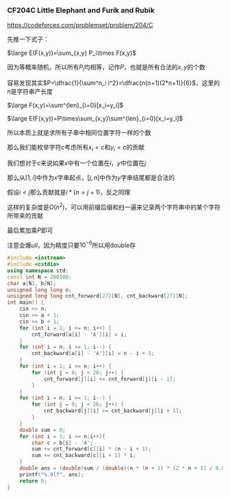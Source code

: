 ### CF204C Little Elephant and Furik and Rubik

https://codeforces.com/problemset/problem/204/C

先推一下式子：

$\large E(F(x,y))=\sum_{x,y} P_i\times F(x,y)$

因为等概率随机，所以所有$P_i$均相等，记作$P$，也就是所有合法的$x,y$的个数

容易发现其实$P=\dfrac{1}{\sum^n_i i^2}=\dfrac{n(n+1)(2*n+1)}{6}$，这里的$n$是字符串产长度

$\large F(x,y)=\sum^{len}_{i=0}[x_i=y_i]$

$\large E(F(x,y))=P\times\sum_{x,y}\sum^{len}_{i=0}[x_i=y_i]$

所以本质上就是求所有子串中相同位置字符一样的个数

那么我们能枚举字符$c$考虑所有$x_i=c$和$y_i=c$的贡献

我们想对于$c$来说如果$x$中有一个位置在$i$，$y$中位置在$j$

那么从$[1,i]$中作为$x$字串起点，$[j,n]$中作为$y$字串结尾都是合法的

假设$i<j$那么贡献就是$i*(n=j+1)$，反之同理

这样的复杂度是$O(n^2)$，可以用前缀后缀和扫一遍来记录两个字符串中的某个字符所带来的贡献

最后累加乘$P$即可

注意会爆$ull$，因为精度只要$10^{-6}$所以用double存

```cpp
#include <iostream>
#include <cstdio>
using namespace std;
const int N = 200100;
char a[N], b[N];
unsigned long long n;
unsigned long long cnt_forward[27][N], cnt_backward[27][N];
int main() {
    cin >> n;
    cin >> a + 1;
    cin >> b + 1;
    for (int i = 1; i <= n; i++) {
        cnt_forward[a[i] - 'A'][i] = i;
    }
    for (int i = n; i >= 1; i--) {
        cnt_backward[a[i] - 'A'][i] = n - i + 1;
    }
    for (int i = 1; i <= n; i++) {
        for (int j = 0; j < 26; j++) {
            cnt_forward[j][i] += cnt_forward[j][i - 1];
        }
    }
    for (int i = n; i >= 1; i--) {
        for (int j = 0; j < 26; j++) {
            cnt_backward[j][i] += cnt_backward[j][i + 1];
        }
    }
    double sum = 0;
    for (int i = 1; i <= n;i++){
        char c = b[i] - 'A';
        sum += cnt_forward[c][i] * (n - i + 1);
        sum += cnt_backward[c][i + 1] * i;
    }
    double ans = (double)sum / (double)(n * (n + 1) * (2 * n + 1) / 6.0);
    printf("%.9lf", ans);
    return 0;
}
```



